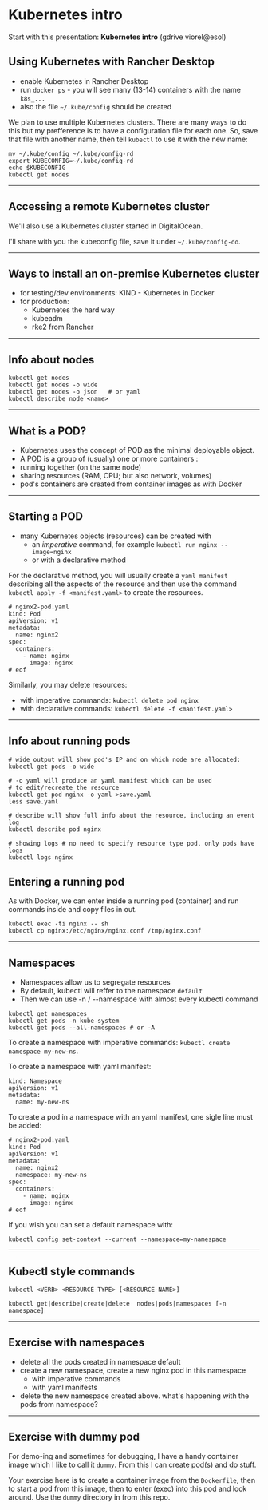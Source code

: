 # Kubernetes intro

Start with this presentation: **Kubernetes intro** (gdrive viorel@esol)

## Using Kubernetes with Rancher Desktop

- enable Kubernetes in Rancher Desktop
- run `docker ps` - you will see many (13-14) containers with the name `k8s_...`
- also the file `~/.kube/config` should be created

We plan to use multiple Kubernetes clusters. There are many ways to do this but my prefference is to have a configuration file for each one. So, save that file with another name, then tell `kubectl` to use it with the new name:

```
mv ~/.kube/config ~/.kube/config-rd
export KUBECONFIG=~/.kube/config-rd
echo $KUBECONFIG
kubectl get nodes
```

--- 

## Accessing a remote Kubernetes cluster

We'll also use a Kubernetes cluster started in DigitalOcean. 

I'll share with you the kubeconfig file, save it under `~/.kube/config-do`.

---

## Ways to install an on-premise Kubernetes cluster

- for testing/dev environments: KIND - Kubernetes in Docker
- for production:
  - Kubernetes the hard way
  - kubeadm
  - rke2 from Rancher

---

## Info about nodes

```
kubectl get nodes
kubectl get nodes -o wide
kubectl get nodes -o json   # or yaml
kubectl describe node <name>
```

---

## What is a POD?

- Kubernetes uses the concept of POD as the minimal deployable object. 
- A POD is a group of (usually) one or more containers :
- running together (on the same node)
- sharing resources (RAM, CPU; but also network, volumes)
- pod's containers are created from container images as with Docker

---

## Starting a POD

- many Kubernetes objects (resources) can be created with 
  - an *imperative* command, for example `kubectl run nginx --image=nginx`
  - or with a declarative method

For the declarative method, you will usually create a `yaml manifest` describing all the aspects of the resource and then use the command `kubectl apply -f <manifest.yaml>` to create the resources.

```
# nginx2-pod.yaml
kind: Pod
apiVersion: v1
metadata:
  name: nginx2
spec:
  containers:
    - name: nginx
      image: nginx
# eof
```

Similarly, you may delete resources:
- with imperative commands: `kubectl delete pod nginx`
- with declarative commands: `kubectl delete -f <manifest.yaml>`

---

## Info about running pods

```
# wide output will show pod's IP and on which node are allocated:
kubectl get pods -o wide   

# -o yaml will produce an yaml manifest which can be used 
# to edit/recreate the resource
kubectl get pod nginx -o yaml >save.yaml
less save.yaml

# describe will show full info about the resource, including an event log
kubectl describe pod nginx

# showing logs # no need to specify resource type pod, only pods have logs
kubectl logs nginx 
```

## Entering a running pod

As with Docker, we can enter inside a running pod (container) and run commands inside and copy files in out.

```
kubectl exec -ti nginx -- sh
kubectl cp nginx:/etc/nginx/nginx.conf /tmp/nginx.conf
```

---

## Namespaces

- Namespaces allow us to segregate resources
- By default, kubectl will reffer to the namespace `default`
- Then we can use -n / --namespace with almost every kubectl command

```
kubectl get namespaces
kubectl get pods -n kube-system
kubectl get pods --all-namespaces # or -A
```

To create a namespace with imperative commands: `kubectl create namespace my-new-ns`.

To create a namespace with yaml manifest:

```
kind: Namespace
apiVersion: v1
metadata:
  name: my-new-ns
```

To create a pod in a namespace with an yaml manifest, one sigle line must be added:

```
# nginx2-pod.yaml
kind: Pod
apiVersion: v1
metadata:
  name: nginx2
  namespace: my-new-ns
spec:
  containers:
    - name: nginx
      image: nginx
# eof
```

If you wish you can set a default namespace with:
```
kubectl config set-context --current --namespace=my-namespace
```

---

## Kubectl style commands

```
kubectl <VERB> <RESOURCE-TYPE> [<RESOURCE-NAME>]

kubectl get|describe|create|delete  nodes|pods|namespaces [-n namespace]
```

---

## Exercise with namespaces

- delete all the pods created in namespace default 
- create a new namespace, create a new nginx pod in this namespace
    - with imperative commands
    - with yaml manifests
- delete the new namespace created above. what's happening with the pods from namespace?

---

## Exercise with dummy pod

For demo-ing and sometimes for debugging, I have a handy container image which I like to call it `dummy`. From this I can create pod(s) and do stuff.

Your exercise here is to create a container image from the `Dockerfile`, then to start a pod from this image, then to enter (exec) into this pod and look around. Use the `dummy` directory in from this repo.


